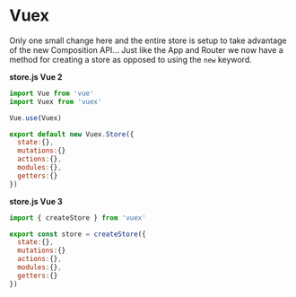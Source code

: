 # Vuex

Only one small change here and the entire store is setup to take advantage of the new Composition API... Just like the App and Router we now have a method for creating a store as opposed to using the `new` keyword.

__store.js Vue 2__
```js
import Vue from 'vue'
import Vuex from 'vuex'

Vue.use(Vuex)

export default new Vuex.Store({
  state:{},
  mutations:{}
  actions:{},
  modules:{},
  getters:{}
})
```
__store.js Vue 3__
```js
import { createStore } from 'vuex'

export const store = createStore({
  state:{},
  mutations:{}
  actions:{},
  modules:{},
  getters:{}
})
```